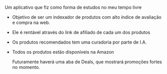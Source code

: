 Um aplicativo que fiz como forma de estudos no meu tempo livre

- Objetivo de ser um indexador de produtos com alto índice de avaliação e compra na web.
- Ele é rentável através do link de afiliado de cada um dos produtos
- Os produtos recomendados tem uma curadoria por parte de I.A.
- Todos os produtos estão disponíveis na Amazon

  Futuramente haverá uma aba de Deals, que mostrará promoções fortes no momento.

